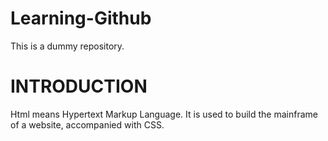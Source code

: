 # Learning-Github
This is a dummy repository.
<!DOCTYPE HTML>
<html>
  <head><title>Talking About Hypertext Markup Language</title></head>
  <body>
    <h1>INTRODUCTION</h1>
    <p>Html means Hypertext Markup Language. It is used to build the mainframe of a website, accompanied with CSS. </p>
  </body>
</html>
